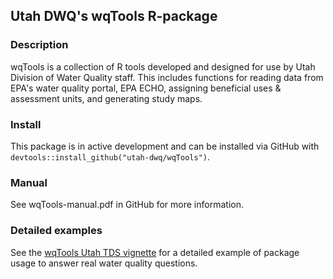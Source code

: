 ## Utah DWQ's wqTools R-package

### Description
wqTools is a collection of R tools developed and designed for use by Utah Division of Water Quality staff.
This includes functions for reading data from EPA's water quality portal, EPA ECHO, assigning beneficial uses & assessment units, and generating study maps.

### Install
This package is in active development and can be installed via GitHub with `devtools::install_github("utah-dwq/wqTools")`.

### Manual
See wqTools-manual.pdf in GitHub for more information.

### Detailed examples
See the [wqTools Utah TDS vignette](https://bookdown.org/jvander/wqTools-utah-tds-vignette/) for a detailed example of package usage to answer real water quality questions.
